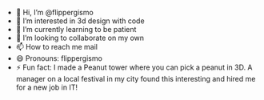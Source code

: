 - 👋 Hi, I’m @flippergismo
- 👀 I’m interested in 3d design with code
- 🌱 I’m currently learning to be patient
- 💞️ I’m looking to collaborate on my own
- 📫 How to reach me mail
- 😄 Pronouns: flippergismo
- ⚡ Fun fact: I made a Peanut tower where you can pick a peanut in 3D. A manager on a local festival in my city found this interesting and hired me for a new job in IT!

<!---
flippergismo/flippergismo is a ✨ special ✨ repository because its `README.md` (this file) appears on your GitHub profile.
You can click the Preview link to take a look at your changes.
--->

